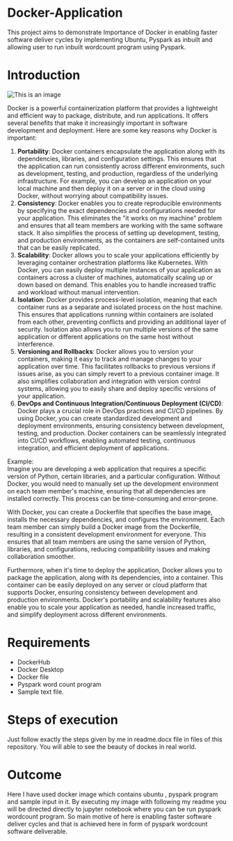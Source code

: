 # Docker-Application
This project aims to demonstrate Importance of Docker in enabling faster software deliver cycles by implementing Ubuntu, Pyspark as inbuilt and allowing user to run inbuilt wordcount program using Pyspark.

# Introduction
 ![This is an image](https://media.geeksforgeeks.org/wp-content/cdn-uploads/20210423195718/Why-Should-You-Use-Docker-7-Major-Reasons.png)
  
 Docker is a powerful containerization platform that provides a lightweight and efficient way to package, distribute, and run applications. It offers several benefits that make it increasingly important in software development and deployment. Here are some key reasons why Docker is important:
 
1. **Portability**: Docker containers encapsulate the application along with its dependencies, libraries, and configuration settings. This ensures that the application can run consistently across different environments, such as development, testing, and production, regardless of the underlying infrastructure. For example, you can develop an application on your local machine and then deploy it on a server or in the cloud using Docker, without worrying about compatibility issues.
2. **Consistency**: Docker enables you to create reproducible environments by specifying the exact dependencies and configurations needed for your application. This eliminates the "it works on my machine" problem and ensures that all team members are working with the same software stack. It also simplifies the process of setting up development, testing, and production environments, as the containers are self-contained units that can be easily replicated.
3. **Scalability**: Docker allows you to scale your applications efficiently by leveraging container orchestration platforms like Kubernetes. With Docker, you can easily deploy multiple instances of your application as containers across a cluster of machines, automatically scaling up or down based on demand. This enables you to handle increased traffic and workload without manual intervention.
4. **Isolation**: Docker provides process-level isolation, meaning that each container runs as a separate and isolated process on the host machine. This ensures that applications running within containers are isolated from each other, preventing conflicts and providing an additional layer of security. Isolation also allows you to run multiple versions of the same application or different applications on the same host without interference.
5. **Versioning and Rollbacks**: Docker allows you to version your containers, making it easy to track and manage changes to your application over time. This facilitates rollbacks to previous versions if issues arise, as you can simply revert to a previous container image. It also simplifies collaboration and integration with version control systems, allowing you to easily share and deploy specific versions of your application.
6. **DevOps and Continuous Integration/Continuous Deployment (CI/CD)**: Docker plays a crucial role in DevOps practices and CI/CD pipelines. By using Docker, you can create standardized development and deployment environments, ensuring consistency between development, testing, and production. Docker containers can be seamlessly integrated into CI/CD workflows, enabling automated testing, continuous integration, and efficient deployment of applications.

Example:</br>
Imagine you are developing a web application that requires a specific version of Python, certain libraries, and a particular configuration. Without Docker, you would need to manually set up the development environment on each team member's machine, ensuring that all dependencies are installed correctly. This process can be time-consuming and error-prone.

With Docker, you can create a Dockerfile that specifies the base image, installs the necessary dependencies, and configures the environment. Each team member can simply build a Docker image from the Dockerfile, resulting in a consistent development environment for everyone. This ensures that all team members are using the same version of Python, libraries, and configurations, reducing compatibility issues and making collaboration smoother.

Furthermore, when it's time to deploy the application, Docker allows you to package the application, along with its dependencies, into a container. This container can be easily deployed on any server or cloud platform that supports Docker, ensuring consistency between development and production environments. Docker's portability and scalability features also enable you to scale your application as needed, handle increased traffic, and simplify deployment across different environments.
 
# Requirements 
- DockerHub
- Docker Desktop
- Docker file
- Pyspark word count program
- Sample text file.

# Steps of execution 
Just follow exactly the steps given by me in readme.docx file in files of this repository. You will able to see the beauty of dockes in real world.

# Outcome
Here I have used docker image which contains ubuntu , pyspark program and sample input in it. By executing my image with following my readme you will be directed directly to jupyter notebook where you can be run pyspark wordcount program. So main motive of here is enabling faster software deliver cycles and that is achieved here in form of pyspark wordcount software deliverable.
 
